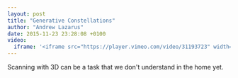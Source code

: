 ```yaml
---
layout: post
title: "Generative Constellations"
author: "Andrew Lazarus"
date: 2015-11-23 23:28:08 +0100
video:
  iframe: '<iframe src="https://player.vimeo.com/video/31193723" width="100%" height="800" frameborder="0" webkitallowfullscreen mozallowfullscreen allowfullscreen></iframe></p>'
---
```


Scanning with 3D can be a task that we don't understand in the home yet.